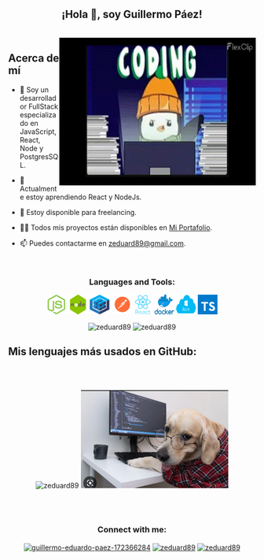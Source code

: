 <div align="center">
<h2>¡Hola 👋, soy Guillermo Páez!</h2> 
</div></br>


  <a target="_blank" align="center">
    <img align="right" top="500" height="300" width="400" alt="GIF" src="https://raw.githubusercontent.com/zeduard89/Deposito/main/PinginGIF.gif">
  </a> 

## Acerca de mí
- 🔭  Soy un desarrollador FullStack especializado en JavaScript, React, Node y PostgresSQL.

- 🌱 Actualmente estoy aprendiendo React y NodeJs.

- 🤝 Estoy disponible para freelancing.

- 👨‍💻 Todos mis proyectos están disponibles en [Mi Portafolio](https://portfolio-seven-cyan-22.vercel.app/).

- 📫 Puedes contactarme en zeduard89@gmail.com. 


</br>
<h3 align="center">Languages and Tools:</h3>
<p align="center"> 
<img src="https://raw.githubusercontent.com/zeduard89/Deposito/main/javaScript.png" alt="javascript" width="40" height="40"/>
<img src="https://raw.githubusercontent.com/zeduard89/Deposito/main/nodeJs.png" alt="node" width="40" height="40"/>
<img src="https://raw.githubusercontent.com/zeduard89/Deposito/main/sequelize.png" alt="sequelize" width="40" height="40"/>
<img src="https://raw.githubusercontent.com/zeduard89/Deposito/main/postman.png" alt="scrum" width="40" height="40"/>
<img src="https://raw.githubusercontent.com/zeduard89/Deposito/main/react.png" alt="react" width="40" height="40"/>
<img src="https://raw.githubusercontent.com/zeduard89/Deposito/main/docker.png" alt="docker" width="40" height="40"/>
<img src="https://raw.githubusercontent.com/zeduard89/Deposito/main/azure.png" alt="azure" width="40" height="40"/>
<img src="https://raw.githubusercontent.com/zeduard89/Deposito/main/typescript.png" alt="typescript" width="40" height="40"/>
</p>

<p align='center'>
<img src="https://github-readme-stats.vercel.app/api?username=zeduard89&show_icons=true&locale=es" alt="zeduard89" width='600rem' />
<img src="https://github-readme-streak-stats.herokuapp.com/?user=zeduard89" alt="zeduard89" width='600rem'/>
</p>  
<h2>Mis lenguajes más usados en GitHub:</h2></br></br>

<p align='center'>
<img src="https://github-readme-stats.vercel.app/api/top-langs?username=zeduard89&show_icons=true&locale=es&layout=compact" alt="zeduard89" width='300rem' />
<img src="https://raw.githubusercontent.com/zeduard89/Deposito/main/perritoDev2.png" alt="perritoDev2" width='300rem'/>
</p> </br> </br>

<h3 align="center">Connect with me:</h3>
<p align="center">
<a href="https://linkedin.com/in/guillermo-eduardo-paez-172366284" target="blank"><img align="center" src="https://raw.githubusercontent.com/rahuldkjain/github-profile-readme-generator/master/src/images/icons/Social/linked-in-alt.svg" alt="guillermo-eduardo-paez-172366284" height="30" width="40" /></a>
<a href="https://fb.com/zeduard89" target="blank"><img align="center" src="https://raw.githubusercontent.com/rahuldkjain/github-profile-readme-generator/master/src/images/icons/Social/facebook.svg" alt="zeduard89" height="30" width="40" /></a>
<a href="https://instagram.com/zeduard89" target="blank"><img align="center" src="https://raw.githubusercontent.com/rahuldkjain/github-profile-readme-generator/master/src/images/icons/Social/instagram.svg" alt="zeduard89" height="30" width="40" /></a>
</p>





